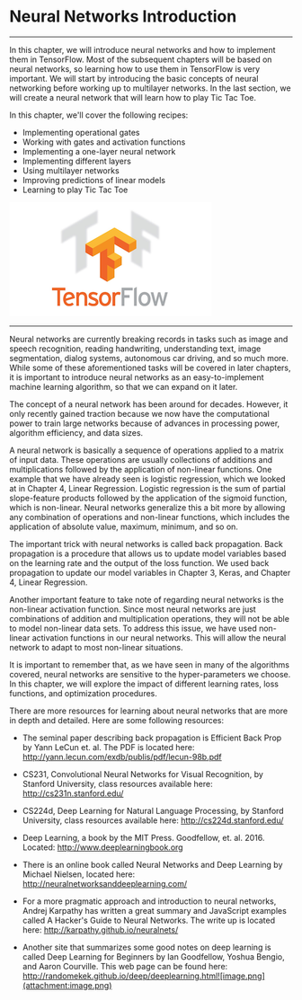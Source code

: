 # Neural Networks Introduction

------------------

In this chapter, we will introduce neural networks and how to implement them in TensorFlow. Most of the subsequent chapters will be based on neural networks, so learning how to use them in TensorFlow is very important. We will start by introducing the basic concepts of neural networking before working up to multilayer networks. In the last section, we will create a neural network that will learn how to play Tic Tac Toe.

In this chapter, we'll cover the following recipes:

- Implementing operational gates
- Working with gates and activation functions
- Implementing a one-layer neural network
- Implementing different layers
- Using multilayer networks
- Improving predictions of linear models
- Learning to play Tic Tac Toe

![../images/image.png](../images/image.png)

----------------
Neural networks are currently breaking records in tasks such as image and speech recognition, reading handwriting, understanding text, image segmentation, dialog systems, autonomous car driving, and so much more. While some of these aforementioned tasks will be covered in later chapters, it is important to introduce neural networks as an easy-to-implement machine learning algorithm, so that we can expand on it later.

The concept of a neural network has been around for decades. However, it only recently gained traction because we now have the computational power to train large networks because of advances in processing power, algorithm efficiency, and data sizes.

A neural network is basically a sequence of operations applied to a matrix of input data. These operations are usually collections of additions and multiplications followed by the application of non-linear functions. One example that we have already seen is logistic regression, which we looked at in Chapter 4, Linear Regression. Logistic regression is the sum of partial slope-feature products followed by the application of the sigmoid function, which is non-linear. Neural networks generalize this a bit more by allowing any combination of operations and non-linear functions, which includes the application of absolute value, maximum, minimum, and so on.

The important trick with neural networks is called back propagation. Back propagation is a procedure that allows us to update model variables based on the learning rate and the output of the loss function. We used back propagation to update our model variables in Chapter 3, Keras, and Chapter 4, Linear Regression.

Another important feature to take note of regarding neural networks is the non-linear activation function. Since most neural networks are just combinations of addition and multiplication operations, they will not be able to model non-linear data sets. To address this issue, we have used non-linear activation functions in our neural networks. This will allow the neural network to adapt to most non-linear situations.

It is important to remember that, as we have seen in many of the algorithms covered, neural networks are sensitive to the hyper-parameters we choose. In this chapter, we will explore the impact of different learning rates, loss functions, and optimization procedures.

There are more resources for learning about neural networks that are more in depth and detailed. Here are some following resources:

- The seminal paper describing back propagation is Efficient Back Prop by Yann LeCun et. al. The PDF is located here: http://yann.lecun.com/exdb/publis/pdf/lecun-98b.pdf

- CS231, Convolutional Neural Networks for Visual Recognition, by Stanford University, class resources available here: http://cs231n.stanford.edu/

- CS224d, Deep Learning for Natural Language Processing, by Stanford University, class resources available here: http://cs224d.stanford.edu/

- Deep Learning, a book by the MIT Press. Goodfellow, et. al. 2016. Located: http://www.deeplearningbook.org

- There is an online book called Neural Networks and Deep Learning by Michael Nielsen, located here: http://neuralnetworksanddeeplearning.com/

- For a more pragmatic approach and introduction to neural networks, Andrej Karpathy has written a great summary and JavaScript examples called A Hacker's Guide to Neural Networks. The write up is located here: http://karpathy.github.io/neuralnets/

- Another site that summarizes some good notes on deep learning is called Deep Learning for Beginners by Ian Goodfellow, Yoshua Bengio, and Aaron Courville. This web page can be found here: http://randomekek.github.io/deep/deeplearning.html![image.png](attachment:image.png)
